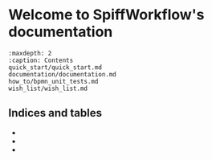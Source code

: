 # Welcome to SpiffWorkflow's documentation

```{toctree}
:maxdepth: 2
:caption: Contents
quick_start/quick_start.md
documentation/documentation.md
how_to/bpmn_unit_tests.md
wish_list/wish_list.md

```

## Indices and tables

* [](genindex)
* [](modindex)
* [](search)
